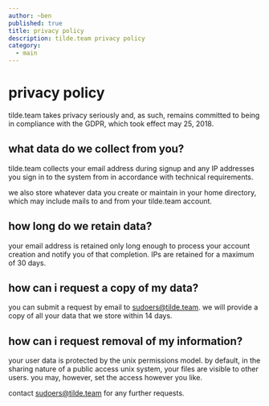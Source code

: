 ```yaml
---
author: ~ben
published: true
title: privacy policy
description: tilde.team privacy policy
category:
  - main
---
```


# privacy policy

tilde.team takes privacy seriously and, as such, remains committed to being in
compliance with the GDPR, which took effect may 25, 2018.

## what data do we collect from you?

tilde.team collects your email address during signup and any IP addresses you
sign in to the system from in accordance with technical requirements.

we also store whatever data you create or maintain in your home directory,
which may include mails to and from your tilde.team account.

## how long do we retain data?

your email address is retained only long enough to process your account
creation and notify you of that completion. IPs are retained for a maximum of
30 days.

## how can i request a copy of my data?

you can submit a request by email to
[sudoers@tilde.team](mailto:sudoers@tilde.team). we will provide a copy of all
your data that we store within 14 days.

## how can i request removal of my information?

your user data is protected by the unix permissions model. by default, in the
sharing nature of a public access unix system, your files are visible to other
users. you may, however, set the access however you like.

contact [sudoers@tilde.team](mailto:sudoers@tilde.team) for any further
requests.

